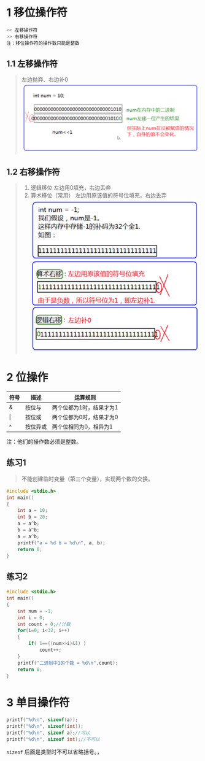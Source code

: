 # 1 移位操作符
```c
<< 左移操作符
>> 右移操作符
注：移位操作符的操作数只能是整数
```

## 1.1 左移操作符
> 左边抛弃、右边补0
![](assets/C语言05-操作符12.png)
## 1.2 右移操作符
> 1. 逻辑移位
左边用0填充，右边丢弃
>2. 算术移位（常用）
左边用原该值的符号位填充，右边丢弃
![](assets/C语言05-操作符12_1.png)
# 2 位操作

| 符号 | 描述 | 运算规则                 |
| ---- | ---- | ------------------------ |
| &    | 按位与   | 两个位都为1时，结果才为1 |
| \|   | 按位或   | 两个位都为0时，结果才为0 |
| ^    | 按位异或 | 两个位相同为0，相异为1   |
注：他们的操作数必须是整数。

## 练习1
> 不能创建临时变量（第三个变量），实现两个数的交换。
```c
#include <stdio.h>
int main()
{
	int a = 10;
	int b = 20;
	a = a^b;
	b = a^b;
	a = a^b;
	printf("a = %d b = %d\n", a, b);
	return 0;
}
```

## 练习2
```c
#include <stdio.h>
int main()
{
	int num = -1;
	int i = 0;
	int count = 0;//计数
	for(i=0; i<32; i++)
	{
		if( 1==((num>>i)&1) )
			count++;
	}
	printf("二进制中1的个数 = %d\n",count);
	return 0;
}
```

# 3 单目操作符
```c
printf("%d\n", sizeof(a));
printf("%d\n", sizeof(int));
printf("%d\n", sizeof a);//可以
printf("%d\n", sizeof int);//不可以
```
`sizeof` 后面是类型时不可以省略括号。，